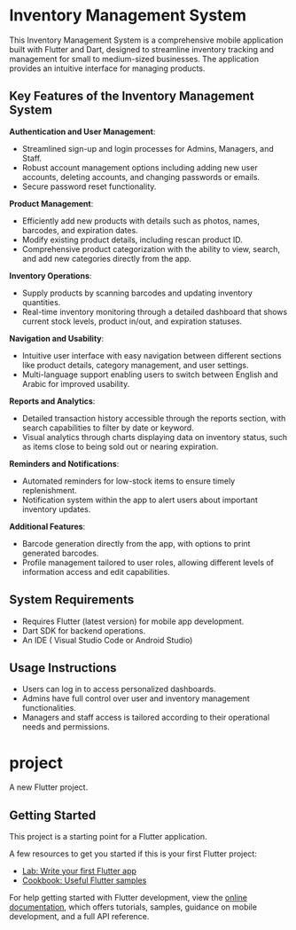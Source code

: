 # Inventory Management System

This Inventory Management System is a comprehensive mobile application built with Flutter and Dart, designed to streamline inventory tracking and management for small to medium-sized businesses. The application provides an intuitive interface for managing products.

## Key Features of the Inventory Management System

**Authentication and User Management**:
- Streamlined sign-up and login processes for Admins, Managers, and Staff.
- Robust account management options including adding new user accounts, deleting accounts, and changing passwords or emails.
- Secure password reset functionality.


**Product Management**:
- Efficiently add new products with details such as photos, names, barcodes, and expiration dates.
- Modify existing product details, including rescan product ID.
- Comprehensive product categorization with the ability to view, search, and add new categories directly from the app.


**Inventory Operations**:
- Supply products by scanning barcodes and updating inventory quantities.
- Real-time inventory monitoring through a detailed dashboard that shows current stock levels, product in/out, and expiration statuses.


**Navigation and Usability**:
- Intuitive user interface with easy navigation between different sections like product details, category management, and user settings.
- Multi-language support enabling users to switch between English and Arabic for improved usability.


**Reports and Analytics**:
- Detailed transaction history accessible through the reports section, with search capabilities to filter by date or keyword.
- Visual analytics through charts displaying data on inventory status, such as items close to being sold out or nearing expiration.


**Reminders and Notifications**:
- Automated reminders for low-stock items to ensure timely replenishment.
- Notification system within the app to alert users about important inventory updates.


**Additional Features**:
- Barcode generation directly from the app, with options to print generated barcodes.
- Profile management tailored to user roles, allowing different levels of information access and edit capabilities.


## System Requirements
- Requires Flutter (latest version) for mobile app development.
- Dart SDK for backend operations.
- An IDE ( Visual Studio Code or Android Studio)

## Usage Instructions
- Users can log in to access personalized dashboards.
- Admins have full control over user and inventory management functionalities.
- Managers and staff access is tailored according to their operational needs and permissions.

# project

A new Flutter project.

## Getting Started

This project is a starting point for a Flutter application.

A few resources to get you started if this is your first Flutter project:

- [Lab: Write your first Flutter app](https://docs.flutter.dev/get-started/codelab)
- [Cookbook: Useful Flutter samples](https://docs.flutter.dev/cookbook)

For help getting started with Flutter development, view the
[online documentation](https://docs.flutter.dev/), which offers tutorials,
samples, guidance on mobile development, and a full API reference.
